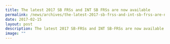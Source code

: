 ```yaml
---
title: The latest 2017 SB FRSs and INT SB FRSs are now available
permalink: /news/archives/the-latest-2017-sb-frss-and-int-sb-frss-are-now-available/
date: 2017-02-15
layout: post
description: The latest 2017 SB-FRSs and INT SB-FRSs are now available
image: ""
---
```

